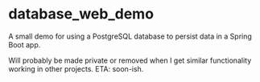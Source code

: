 # database_web_demo

A small demo for using a PostgreSQL database to persist data in a Spring Boot app.

Will probably be made private or removed when I get similar functionality working in other projects. ETA: soon-ish.
